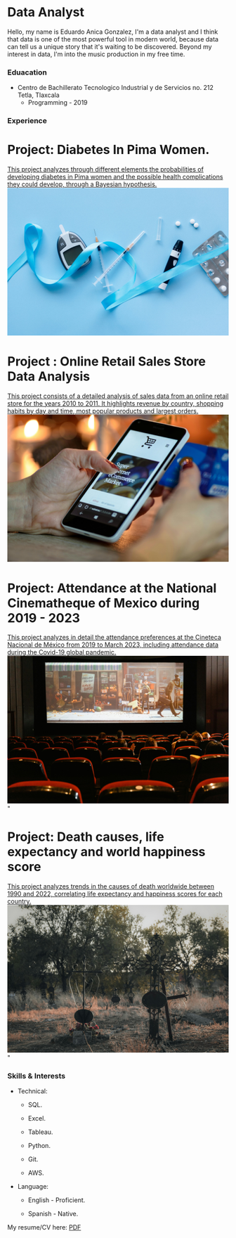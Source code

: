 # Data Analyst
Hello, my name is Eduardo Anica Gonzalez, I'm a data analyst and I think that data is one of the most powerful tool in modern world, because data can tell us a unique story that it's waiting to be discovered.
Beyond my interest in data, I'm into the music production in my free time.
### Eduacation
* Centro de Bachillerato Tecnologico Industrial y de Servicios no. 212 Tetla, Tlaxcala
    * Programming - 2019

  
### Experience 
# Project: Diabetes In Pima Women.

[This project analyzes through different elements the probabilities of developing diabetes in Pima women and the possible health complications they could develop, through a Bayesian hypothesis.](_portfolio/portfolio-1.html)
<br/><img src='/images/image_1.jpg'>
# Project : Online Retail Sales Store Data Analysis

[This project consists of a detailed analysis of sales data from an online retail store for the years 2010 to 2011. It highlights revenue by country, shopping habits by day and time, most popular products and largest orders.](_portfolio/portfolio-2.html) 
<br/><img src='/images/image_2.jpg'>

# Project: Attendance at the National Cinematheque of Mexico during 2019 - 2023 

[This project analyzes in detail the attendance preferences at the Cineteca Nacional de México from 2019 to March 2023, including attendance data during the Covid-19 global pandemic.](_portfolio/portfolio-3.html)
<br/><img src='/images/image_3.jpg'>"

# Project: Death causes, life expectancy and world happiness score

[This project analyzes trends in the causes of death worldwide between 1990 and 2022, correlating life expectancy and happiness scores for each country.](_portfolio/portfolio-4.html) 
<br/><img src='/images/image_4.jpeg'>"

### Skills & Interests

* Technical:
  * SQL.

  * Excel.

  * Tableau.

  * Python.

  * Git.

  * AWS.

* Language:

  * English - Proficient.
    
  * Spanish - Native.

My resume/CV here:
[PDF](https://drive.google.com/file/d/1u1rsztyfdrPk4UaHwxtndhx_mc3fIagO/view?usp=sharing)
